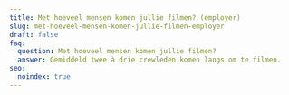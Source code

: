 ```yaml
---
title: Met hoeveel mensen komen jullie filmen? (employer)
slug: met-hoeveel-mensen-komen-jullie-filmen-employer
draft: false
faq:
  question: Met hoeveel mensen komen jullie filmen?
  answer: Gemiddeld twee à drie crewleden komen langs om te filmen.
seo:
  noindex: true
---
```

